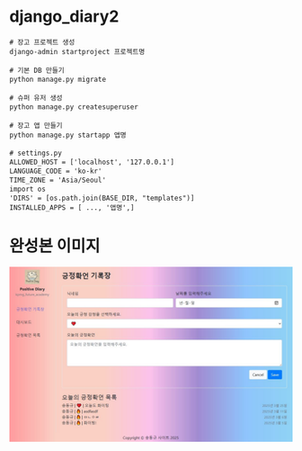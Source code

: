 # django_diary2

```
# 장고 프로젝트 생성
django-admin startproject 프로젝트명

# 기본 DB 만들기
python manage.py migrate

# 슈퍼 유저 생성
python manage.py createsuperuser

# 장고 앱 만들기
python manage.py startapp 앱명

# settings.py
ALLOWED_HOST = ['localhost', '127.0.0.1']
LANGUAGE_CODE = 'ko-kr'
TIME_ZONE = 'Asia/Seoul'
import os
'DIRS' = [os.path.join(BASE_DIR, "templates")]
INSTALLED_APPS = [ ..., '앱명',]
```

# 완성본 이미지
<img src = "images/aaa.JPG" alt="완성본">
